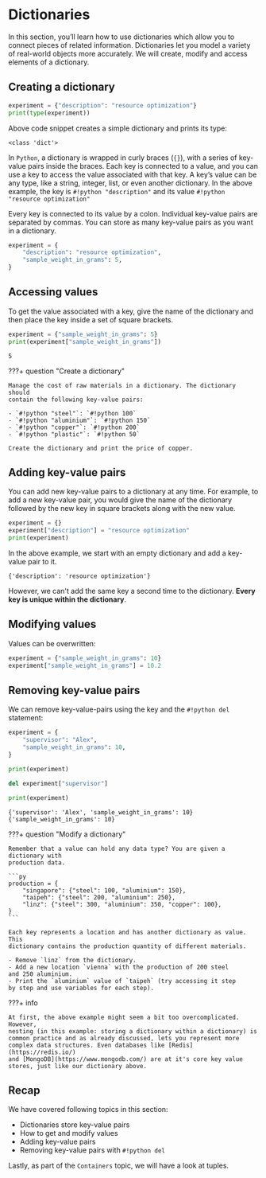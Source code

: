 # Dictionaries

In this section, you’ll learn how to use dictionaries which allow you
to connect pieces of related information. Dictionaries let you model a
variety of real-world objects more accurately. We will create, modify and 
access elements of a dictionary.

## Creating a dictionary

```py
experiment = {"description": "resource optimization"}
print(type(experiment))
```

Above code snippet creates a simple dictionary and prints its type:

```title=">>> Output"
<class 'dict'>
```

In `Python`, a dictionary is wrapped in curly braces (`{}`), with a series 
of key-value pairs inside the braces. Each key is connected to a value, and 
you can use a key to access the value associated with that key. 
A key’s value can be any type, like a string, integer, list, or even 
another dictionary. In the above example, the key is `#!python "description"` 
and its value `#!python "resource optimization"`

Every key is connected to its value by a colon. Individual key-value pairs
are separated by commas. You can store as many key-value pairs as you want in a
dictionary.

```py
experiment = {
    "description": "resource optimization",
    "sample_weight_in_grams": 5,
}
```

## Accessing values

To get the value associated with a key, give the name of the dictionary and
then place the key inside a set of square brackets.

```py
experiment = {"sample_weight_in_grams": 5}
print(experiment["sample_weight_in_grams"])
```

```title=">>> Output"
5
```

???+ question "Create a dictionary"

    Manage the cost of raw materials in a dictionary. The dictionary should 
    contain the following key-value pairs:

    - `#!python "steel"`: `#!python 100`
    - `#!python "aluminium"`: `#!python 150`
    - `#!python "copper"`: `#!python 200`
    - `#!python "plastic"`: `#!python 50`
  
    Create the dictionary and print the price of copper.

## Adding key-value pairs

You can add new key-value pairs to a dictionary at any time. For example, 
to add a new key-value pair, you would give the name of the dictionary followed
by the new key in square brackets along with the new value.

```py
experiment = {}
experiment["description"] = "resource optimization"
print(experiment)
```

In the above example, we start with an empty dictionary and add a key-value
pair to it.

```title=">>> Output"
{'description': 'resource optimization'}
```

However, we can't add the same key a second time to the dictionary. **Every key
is unique within the dictionary**.

## Modifying values

Values can be overwritten:

```py
experiment = {"sample_weight_in_grams": 10}
experiment["sample_weight_in_grams"] = 10.2
```

## Removing key-value pairs

We can remove key-value-pairs using the key and the `#!python del` statement:

```py hl_lines="8"
experiment = {
    "supervisor": "Alex",
    "sample_weight_in_grams": 10,
}

print(experiment)

del experiment["supervisor"]

print(experiment)
```

```title=">>> Output"
{'supervisor': 'Alex', 'sample_weight_in_grams': 10}
{'sample_weight_in_grams': 10}
```

???+ question "Modify a dictionary"

    Remember that a value can hold any data type? You are given a dictionary with
    production data.
    
    ```py
    production = {
        "singapore": {"steel": 100, "aluminium": 150},
        "taipeh": {"steel": 200, "aluminium": 250},
        "linz": {"steel": 300, "aluminium": 350, "copper": 100},
    }
    ```
    
    Each key represents a location and has another dictionary as value. This
    dictionary contains the production quantity of different materials.
    
    - Remove `linz` from the dictionary.
    - Add a new location `vienna` with the production of 200 steel 
    and 250 aluminium.
    - Print the `aluminium` value of `taipeh` (try accessing it step
    by step and use variables for each step).

???+ info

    At first, the above example might seem a bit too overcomplicated. However, 
    nesting (in this example: storing a dictionary within a dictionary) is 
    common practice and as already discussed, lets you represent more 
    complex data structures. Even databases like [Redis](https://redis.io/)
    and [MongoDB](https://www.mongodb.com/) are at it's core key value
    stores, just like our dictionary above.


## Recap

We have covered following topics in this section:

- Dictionaries store key-value pairs
- How to get and modify values
- Adding key-value pairs
- Removing key-value pairs with `#!python del`

Lastly, as part of the `Containers` topic, we will have a look at tuples.
